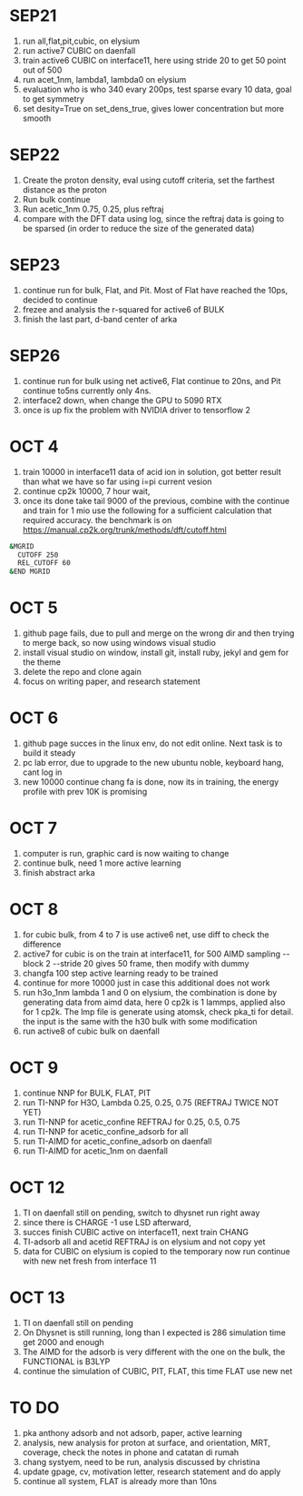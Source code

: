# SEP21
1) run all,flat,pit,cubic, on elysium 
2) run active7 CUBIC on daenfall
3) train active6 CUBIC on interface11, here using stride 20 to get 50 point out of 500
4) run acet_1nm, lambda1, lambda0 on elysium
5) evaluation who is who 340 evary 200ps, test sparse evary 10 data, goal to get symmetry
6) set desity=True on set_dens_true, gives lower concentration but more smooth

# SEP22
1) Create the proton density, eval using cutoff criteria, set the farthest distance as the proton
2) Run bulk continue
3) Run acetic_1nm 0.75, 0.25, plus reftraj
4) compare with the DFT data using log, since the reftraj data is going to be sparsed (in order to reduce the size of the generated data)

# SEP23
1) continue run for bulk, Flat, and Pit. Most of Flat have reached the 10ps, decided to continue
2) frezee and analysis the r-squared for active6 of BULK
3) finish the last part, d-band center of arka

# SEP26
1) continue run for bulk using net active6, Flat continue to 20ns, and Pit continue to5ns currently only 4ns.
2) interface2 down, when change the GPU to 5090 RTX
3) once is up fix the problem with NVIDIA driver to tensorflow 2

# OCT 4
1) train 10000 in interface11 data of acid ion in solution, got better result than what we have so far using i=pi current vesion
2) continue cp2k 10000, 7 hour wait,
3) once its done take tail 9000 of the previous, combine with the continue and train for 1 mio
use the following for a sufficient calculation that required accuracy. the benchmark is on https://manual.cp2k.org/trunk/methods/dft/cutoff.html

```bash
&MGRID
  CUTOFF 250
  REL_CUTOFF 60 
&END MGRID
```    
 
# OCT 5
1) github page fails, due to pull and merge on the wrong dir and then trying to merge back, so now using windows visual studio
2) install visual studio on window, install git, install ruby, jekyl and gem for the theme
3) delete the repo and clone again
4) focus on writing paper, and research statement 

    
# OCT 6
1) github page succes in the linux env, do not edit online. Next task is to build it steady
2) pc lab error, due to upgrade to the new ubuntu noble, keyboard hang, cant log in
3) new 10000 continue chang fa is done, now its in training, the energy profile with prev 10K is promising 
    
# OCT 7
1) computer is run, graphic card is now waiting to change
2) continue bulk, need 1 more active learning
3) finish abstract arka

# OCT 8
1) for cubic bulk, from 4 to 7 is use active6 net, use diff to check the difference
2) active7 for cubic is on the train at interface11, for 500 AIMD sampling --block 2 --stride 20 gives 50 frame, then modify with dummy
3) changfa 100 step active learning ready to be trained
4) continue for more 10000 just in case this additional does not work
5) run h3o_1nm lambda 1 and 0 on elysium, the combination is done by generating data from aimd data, here 0 cp2k is 1 lammps, applied also for 1 cp2k. The lmp file is generate using atomsk, check pka_ti for detail. the input is the same with the h30 bulk with some modification
6) run active8 of cubic bulk on daenfall

# OCT 9
1) continue NNP for BULK, FLAT, PIT
2) run TI-NNP for H3O, Lambda 0.25, 0.25, 0.75 (REFTRAJ TWICE NOT YET)
3) run TI-NNP for acetic_confine REFTRAJ for 0.25, 0.5, 0.75
4) run TI-NNP for acetic_confine_adsorb for all
5) run TI-AIMD for acetic_confine_adsorb on daenfall
6) run TI-AIMD for acetic_1nm on daenfall

# OCT 12
1) TI on daenfall still on pending, switch to dhysnet run right away
2) since there is CHARGE -1 use LSD afterward,
3) succes finish CUBIC active on interface11, next train CHANG
4) TI-adsorb all and acetid REFTRAJ is on elysium and not copy yet
5) data for CUBIC on elysium is copied to the temporary now run continue with new net fresh from interface 11

# OCT 13
1) TI on daenfall still on pending
2) On Dhysnet is still running, long than I expected is 286 simulation time get 2000 and enough
3) The AIMD for the adsorb is very different with the one on the bulk, the FUNCTIONAL is B3LYP
4) continue the simulation of CUBIC, PIT, FLAT, this time FLAT use new net



# TO DO
1) pka anthony adsorb and not adsorb, paper, active learning 
2) analysis, new analysis for proton at surface, and orientation, MRT, coverage, check the notes in phone and catatan di rumah
3) chang systyem, need to be run, analysis discussed by christina
4) update gpage, cv, motivation letter, research statement and do apply
5) continue all system, FLAT is already more than 10ns


    
